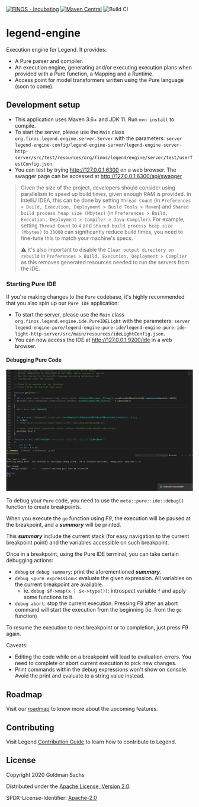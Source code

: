 [![FINOS - Incubating](https://cdn.jsdelivr.net/gh/finos/contrib-toolbox@master/images/badge-incubating.svg)](https://finosfoundation.atlassian.net/wiki/display/FINOS/Incubating)
[![Maven Central](https://img.shields.io/maven-central/v/org.finos.legend.engine/legend-engine-server.svg)](https://central.sonatype.com/namespace/org.finos.legend.engine)
![Build CI](https://github.com/finos/legend-engine/workflows/Build%20CI/badge.svg)

# legend-engine

Execution engine for Legend. It provides:
- A Pure parser and compiler.
- An execution engine, generating and/or executing execution plans when provided with a Pure function, a Mapping and a Runtime.
- Access point for model transformers written using the Pure language (soon to come).

## Development setup

- This application uses Maven 3.6+ and JDK 11. Run `mvn install` to compile.
- To start the server, please use the `Main` class `org.finos.legend.engine.server.Server` with the parameters: `server legend-engine-config/legend-engine-server/legend-engine-server-http-server/src/test/resources/org/finos/legend/engine/server/test/userTestConfig.json`.
- You can test by trying http://127.0.0.1:6300 on a web browser. The swagger page can be accessed at http://127.0.0.1:6300/api/swagger

> Given the size of the project, developers should consider using parallelism to speed up build times, given enough RAM is provided.
> In IntelliJ IDEA, this can be done by setting `Thread Count` (in `Preferences > Build, Execution, Deployment > Build Tools > Maven`) and `Shared build process heap size (Mbytes)` (in `Preferences > Build, Execution, Deployment > Compiler > Java Compiler`).
> For example, setting `Thread Count` to `4` and `Shared build process heap size (Mbytes)` to `30000` can significantly reduce build times, you need to fine-tune this to match your machine's specs.
> 
> ⚠️ It's also important to disable the `Clear output directory on rebuild` in `Preferences > Build, Execution, Deployment > Complier` as this removes generated resources needed to run the servers from the IDE.

### Starting Pure IDE

If you're making changes to the `Pure` codebase, it's highly recommended that you also spin up our `Pure IDE` application:

- To start the server, please use the `Main` class `org.finos.legend.engine.ide.PureIDELight` with the parameters: `server legend-engine-pure/legend-engine-pure-ide/legend-engine-pure-ide-light-http-server/src/main/resources/ideLightConfig.json`.
- You can now access the IDE at http://127.0.0.1:9200/ide in a web browser.

#### Debugging Pure Code

![Debugging](docs/debug.gif)

To debug your `Pure` code, you need to use the `meta::pure::ide::debug()` function to create breakpoints.

When you execute the `go` function using _F9_, the execution will be paused at the breakpoint, and a **_summary_** will be printed.

This **_summary_** include the current stack (for easy navigation to the current breakpoint point) and the variables accessible on such breakpoint.   
 
Once in a breakpoint, using the Pure IDE terminal, you can take certain debugging actions:

- `debug` or `debug summary`: print the aforementioned **_summary_**.
- `debug <pure expression>`: evaluate the given expression.  All variables on the current breakpoint are available.
  - ie. `debug $f->map(x | $x->type())`: introspect variable `f` and apply some functions to it.
- `debug abort`: stop the current execution.  Pressing _F9_ after an abort command will start the execution from the beginning (ie. from the `go` function) 

To resume the execution to next breakpoint or to completion, just press _F9_ again.

Caveats:
- Editing the code while on a breakpoint will lead to evaluation errors.  You need to complete or abort current execution to pick new changes.
- Print commands within the debug expressions won't show on console.  Avoid the print and evaluate to a string value instead.

## Roadmap

Visit our [roadmap](https://github.com/finos/legend#roadmap) to know more about the upcoming features.

## Contributing

Visit Legend [Contribution Guide](https://github.com/finos/legend/blob/master/CONTRIBUTING.md) to learn how to contribute to Legend.

## License

Copyright 2020 Goldman Sachs

Distributed under the [Apache License, Version 2.0](http://www.apache.org/licenses/LICENSE-2.0).

SPDX-License-Identifier: [Apache-2.0](https://spdx.org/licenses/Apache-2.0)

